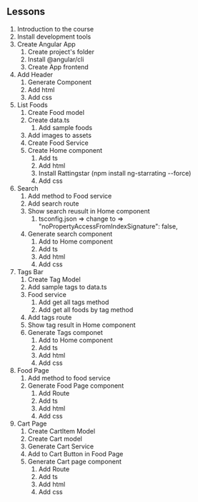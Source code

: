 ## Lessons
1. Introduction to the course
2. Install development tools
3. Create Angular App
    1. Create project's folder
    2. Install @angular/cli
    3. Create App frontend
4. Add Header
    1. Generate Component
    2. Add html
    3. Add css
5. List Foods
    1. Create Food model
    2. Create data.ts
        1. Add sample foods
    3. Add images to assets
    4. Create Food Service
    5. Create Home component
        1. Add ts
        2. Add html
         1. Install Rattingstar (npm install ng-starrating --force)
        3. Add css
6. Search
    1. Add method to Food service
    2. Add search route
    3. Show search reusult in Home component
        1. tsconfig.json => change to => "noPropertyAccessFromIndexSignature": false,
    4. Generate search component
        1. Add to Home component
        2. Add ts
        3. Add html
        4. Add css
7. Tags Bar
    1. Create Tag Model
    2. Add sample tags to data.ts
    3. Food service
        1. Add get all tags method
        2. Add get all foods by tag method
    4. Add tags route
    5. Show tag result in Home component
    6. Generate Tags componet
        1. Add to Home component
        2. Add ts
        3. Add html
        4. Add css
8. Food Page
    1. Add method to food service
    2. Generate Food Page component
        1. Add Route
        2. Add ts
        3. Add html
        4. Add css
9. Cart Page
    1. Create CartItem Model
    2. Create Cart model
    3. Generate Cart Service
    4. Add to Cart Button in Food Page
    5. Generate Cart page component
        1. Add Route
        2. Add ts
        3. Add html
        4. Add css
